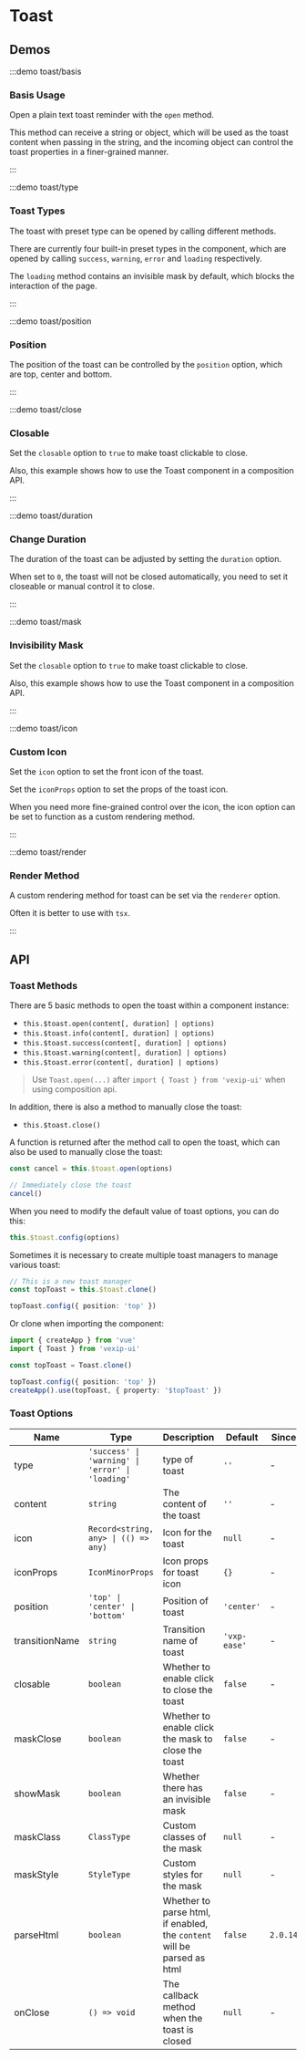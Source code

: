# Toast

## Demos

:::demo toast/basis

### Basis Usage

Open a plain text toast reminder with the `open` method.

This method can receive a string or object, which will be used as the toast content when passing in the string, and the incoming object can control the toast properties in a finer-grained manner.

:::

:::demo toast/type

### Toast Types

The toast with preset type can be opened by calling different methods.

There are currently four built-in preset types in the component, which are opened by calling `success`, `warning`, `error` and `loading` respectively.

The `loading` method contains an invisible mask by default, which blocks the interaction of the page.

:::

:::demo toast/position

### Position

The position of the toast can be controlled by the `position` option, which are top, center and bottom.

:::

:::demo toast/close

### Closable

Set the `closable` option to `true` to make toast clickable to close.

Also, this example shows how to use the Toast component in a composition API.

:::

:::demo toast/duration

### Change Duration

The duration of the toast can be adjusted by setting the `duration` option.

When set to `0`, the toast will not be closed automatically, you need to set it closeable or manual control it to close.

:::

:::demo toast/mask

### Invisibility Mask

Set the `closable` option to `true` to make toast clickable to close.

Also, this example shows how to use the Toast component in a composition API.

:::

:::demo toast/icon

### Custom Icon

Set the `icon` option to set the front icon of the toast.

Set the `iconProps` option to set the props of the toast icon.

When you need more fine-grained control over the icon, the icon option can be set to function as a custom rendering method.

:::

:::demo toast/render

### Render Method

A custom rendering method for toast can be set via the `renderer` option.

Often it is better to use with `tsx`.

:::

## API

### Toast Methods

There are 5 basic methods to open the toast within a component instance:

- `this.$toast.open(content[, duration] | options)`
- `this.$toast.info(content[, duration] | options)`
- `this.$toast.success(content[, duration] | options)`
- `this.$toast.warning(content[, duration] | options)`
- `this.$toast.error(content[, duration] | options)`

> Use `Toast.open(...)` after `import { Toast } from 'vexip-ui'` when using composition api.

In addition, there is also a method to manually close the toast:

- `this.$toast.close()`

A function is returned after the method call to open the toast, which can also be used to manually close the toast:

```ts
const cancel = this.$toast.open(options)

// Immediately close the toast
cancel()
```

When you need to modify the default value of toast options, you can do this:

```ts
this.$toast.config(options)
```

Sometimes it is necessary to create multiple toast managers to manage various toast:

```ts
// This is a new toast manager
const topToast = this.$toast.clone()

topToast.config({ position: 'top' })
```

Or clone when importing the component:

```ts
import { createApp } from 'vue'
import { Toast } from 'vexip-ui'

const topToast = Toast.clone()

topToast.config({ position: 'top' })
createApp().use(topToast, { property: '$topToast' })
```

### Toast Options

| Name           | Type                                             | Description                                                             | Default      | Since    |
| -------------- | ------------------------------------------------ | ----------------------------------------------------------------------- | ------------ | -------- |
| type           | `'success' \| 'warning' \| 'error' \| 'loading'` | type of toast                                                           | `''`         | -        |
| content        | `string`                                         | The content of the toast                                                | `''`         | -        |
| icon           | `Record<string, any> \| (() => any)`             | Icon for the toast                                                      | `null`       | -        |
| iconProps      | `IconMinorProps`                                 | Icon props for toast icon                                               | `{}`         | -        |
| position       | `'top' \| 'center' \| 'bottom'`                  | Position of toast                                                       | `'center'`   | -        |
| transitionName | `string`                                         | Transition name of toast                                                | `'vxp-ease'` | -        |
| closable       | `boolean`                                        | Whether to enable click to close the toast                              | `false`      | -        |
| maskClose      | `boolean`                                        | Whether to enable click the mask to close the toast                     | `false`      | -        |
| showMask       | `boolean`                                        | Whether there has an invisible mask                                     | `false`      | -        |
| maskClass      | `ClassType`                                      | Custom classes of the mask                                              | `null`       | -        |
| maskStyle      | `StyleType`                                      | Custom styles for the mask                                              | `null`       | -        |
| parseHtml      | `boolean`                                        | Whether to parse html, if enabled, the `content` will be parsed as html | `false`      | `2.0.14` |
| onClose        | `() => void`                                     | The callback method when the toast is closed                            | `null`       | -        |
